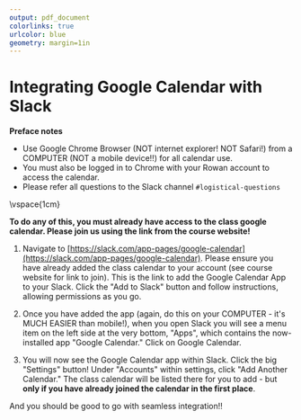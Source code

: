 ```yaml
---
output: pdf_document
colorlinks: true
urlcolor: blue
geometry: margin=1in
---
```

# Integrating Google Calendar with Slack

**Preface notes**

+ Use Google Chrome Browser (NOT internet explorer! NOT Safari!) from a COMPUTER (NOT a mobile device!!) for all calendar use. 
+ You must also be logged in to Chrome with your Rowan account to access the calendar.
+ Please refer all questions to the Slack channel `#logistical-questions`

\vspace{1cm}

**To do any of this, you must already have access to the class google calendar. Please join us using the link from the course website!**

1. Navigate to [https://slack.com/app-pages/google-calendar](https://slack.com/app-pages/google-calendar). Please ensure you have already added the class calendar to your account (see course website for link to join). This is the link to add the Google Calendar App to your Slack. Click the "Add to Slack" button and follow instructions, allowing permissions as you go.

2. Once you have added the app (again, do this on your COMPUTER - it's MUCH EASIER than mobile!), when you open Slack you will see a menu item on the left side at the very bottom, "Apps", which contains the now-installed app "Google Calendar." Click on Google Calendar.

3. You will now see the Google Calendar app within Slack. Click the big "Settings" button! Under "Accounts" within settings, click "Add Another Calendar." The class calendar will be listed there for you to add - but **only if you have already joined the calendar in the first place**.

And you should be good to go with seamless integration!!


	
	
	